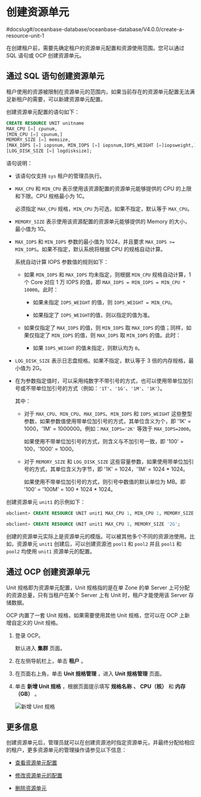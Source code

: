 # 创建资源单元
#docslug#/oceanbase-database/oceanbase-database/V4.0.0/create-a-resource-unit-1

在创建租户前，需要先确定租户的资源单元配置和资源使用范围。您可以通过 SQL 语句或 OCP 创建资源单元。

## 通过 SQL 语句创建资源单元

租户使用的资源被限制在资源单元的范围内，如果当前存在的资源单元配置无法满足新租户的需要，可以新建资源单元配置。

创建资源单元配置的语句如下：

```sql
CREATE RESOURCE UNIT unitname 
MAX_CPU [=] cpunum, 
[MIN_CPU [=] cpunum,]
MEMORY_SIZE [=] memsize, 
[MAX_IOPS [=] iopsnum, MIN_IOPS [=] iopsnum,IOPS_WEIGHT [=]iopsweight,]
[LOG_DISK_SIZE [=] logdisksize];
```

语句说明：

* 该语句仅支持 `sys` 租户的管理员执行。

* `MAX_CPU` 和 `MIN_CPU` 表示使用该资源配置的资源单元能够提供的 CPU 的上限和下限。CPU 规格最小为 1C。

   必须指定 `MAX_CPU` 规格，`MIN_CPU` 为可选，如果不指定，默认等于 `MAX_CPU`。

* `MEMORY_SIZE` 表示使用该资源配置的资源单元能够提供的 Memory 的大小，最小值为 1G。

* `MAX_IOPS` 和 `MIN_IOPS` 参数的最小值为 1024，并且要求 `MAX_IOPS >= MIN_IOPS`。如果不指定，默认系统将根据 CPU 的规格自动计算。

   系统自动计算 IOPS 参数值的规则如下：

  * 如果 `MIN_IOPS` 和 `MAX_IOPS` 均未指定，则根据 `MIN_CPU` 规格自动计算，1 个 Core 对应 1 万 IOPS 的值，即 `MAX_IOPS = MIN_IOPS = MIN_CPU * 10000`。此时：

    * 如果未指定 `IOPS_WEIGHT` 的值，则 `IOPS_WEIGHT = MIN_CPU`。

    * 如果指定了 `IOPS_WEIGHT`的值，则以指定的值为准。

  * 如果仅指定了 `MAX_IOPS` 的值，则 `MIN_IOPS` 取 `MAX_IOPS` 的值；同样，如果仅指定了 `MIN_IOPS` 的值，则 `MAX_IOPS` 取 `MIN_IOPS` 的值。此时：

    * 如果 `IOPS_WEIGHT` 的值未指定，则默认均为 `0`。

* `LOG_DISK_SIZE` 表示日志盘规格。如果不指定，默认等于 3 倍的内存规格，最小值为 2G。

* 在为参数指定值时，可以采用纯数字不带引号的方式，也可以使用带单位加引号或不带单位加引号的方式（例如：`'1T'`、`'1G'`、`'1M'`、`'1K'`）。

   其中：

  * 对于 `MAX_CPU`、`MIN_CPU`、`MAX_IOPS`、`MIN_IOPS` 和 `IOPS_WEIGHT` 这些整型参数，如果参数值使用带单位加引号的方式，其单位含义为个，即 '1K' = 1000，'1M' = 1000000。例如：`MAX_IOPS='2K'` 等效于 `MAX_IOPS=2000`。

     如果使用不带单位加引号的方式，则含义与不加引号一致，即 '100' = 100，'1000' = 1000。

  * 对于 `MEMORY_SIZE` 和 `LOG_DISK_SIZE` 这些容量参数，如果使用带单位加引号的方式，其单位含义为字节，即 '1K' = 1024，'1M' = 1024 * 1024。

     如果使用不带单位加引号的方式，则引号中数值的默认单位为 MB。即 '100' = '100M' = 100 * 1024 * 1024。

创建资源单元 `unit1` 的示例如下：

```sql
obclient> CREATE RESOURCE UNIT unit1 MAX_CPU 1, MIN_CPU 1, MEMORY_SIZE '2G', MAX_IOPS 1024, MIN_IOPS 1024, IOPS_WEIGHT 0, LOG_DISK_SIZE '2G';

obclient> CREATE RESOURCE UNIT unit1 MAX_CPU 1, MEMORY_SIZE '2G';
```

创建的资源单元实际上是资源单元的模版。可以被其他多个不同的资源池使用。比如，资源单元 `unit1` 创建后，可以创建资源池 `pool1` 和 `pool2` 并且 `pool1` 和 `pool2` 均使用 `unit1` 资源单元的配置。

## 通过 OCP 创建资源单元

Unit 规格即为资源单元配置，Unit 规格指的是在单 Zone 的单 Server 上可分配的资源总量，只有当租户在某个 Server 上有 Unit 时，租户才能使用该 Server 存储数据。

OCP 内置了一套 Unit 规格，如果需要使用其他 Unit 规格，您可以在 OCP 上新增自定义的 Unit 规格。

1. 登录 OCP。

   默认进入 **集群** 页面。

2. 在左侧导航栏上，单击 **租户** 。

3. 在页面右上角，单击 **Unit 规格管理** ，进入 **Unit 规格管理** 页面。

4. 单击 **新增 Unit 规格** ，根据页面提示填写 **规格名称** **、** **CPU（核）** 和 **内存（GB）** 。

   ![新增 Uint 规格](https://help-static-aliyun-doc.aliyuncs.com/assets/img/zh-CN/5163442261/p275409.png)

## 更多信息

创建资源单元后，管理员就可以在创建资源池时指定资源单元，并最终分配给相应的租户，更多资源单元的管理操作请参见以下信息：

* [查看资源单元配置](3.management-resource-unit/1.view-resource-unit-configuration.md)

* [修改资源单元的配置](3.management-resource-unit/2.modify-the-configuration-of-a-resource-unit.md)

* [删除资源单元](3.management-resource-unit/3.delete-a-resource-unit-1.md)
